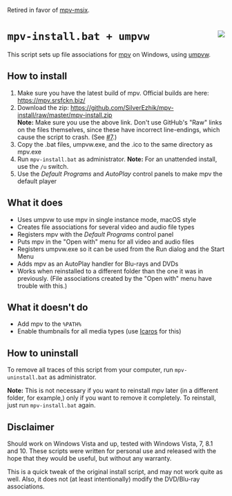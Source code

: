 Retired in favor of [mpv-msix](https://github.com/SilverEzhik/mpv-msix).

``mpv-install.bat + umpvw`` <img src="https://rossy.github.io/mpv-install/mpv-document.png" align="right">
===================

This script sets up file associations for [mpv][1] on Windows, using [umpvw][4].

How to install
--------------

1. Make sure you have the latest build of mpv. Official builds are here:
   https://mpv.srsfckn.biz/
2. Download the zip: https://github.com/SilverEzhik/mpv-install/raw/master/mpv-install.zip
   <br>
   **Note:** Make sure you use the above link. Don't use GitHub's "Raw" links
   on the files themselves, since these have incorrect line-endings, which
   cause the script to crash. (See [#7][2].)
3. Copy the .bat files, umpvw.exe, and the .ico to the same directory as mpv.exe
4. Run ``mpv-install.bat`` as administrator. **Note:** For an unattended
   install, use the ``/u`` switch.
5. Use the _Default Programs_ and _AutoPlay_ control panels to make mpv the
   default player

What it does
------------

- Uses umpvw to use mpv in single instance mode, macOS style
- Creates file associations for several video and audio file types
- Registers mpv with the _Default Programs_ control panel
- Puts mpv in the "Open with" menu for all video and audio files
- Registers umpvw.exe so it can be used from the Run dialog and the Start Menu
- Adds mpv as an AutoPlay handler for Blu-rays and DVDs
- Works when reinstalled to a different folder than the one it was in
  previously. (File associations created by the "Open with" menu have trouble
  with this.)

What it doesn't do
------------------

- Add mpv to the ``%PATH%``
- Enable thumbnails for all media types (use [Icaros][3] for this)

How to uninstall
----------------

To remove all traces of this script from your computer, run
``mpv-uninstall.bat`` as administrator.

**Note:** This is not necessary if you want to reinstall mpv later (in a
different folder, for example,) only if you want to remove it completely. To
reinstall, just run ``mpv-install.bat`` again.

Disclaimer
----------

Should work on Windows Vista and up, tested with Windows Vista, 7, 8.1 and 10.
These scripts were written for personal use and released with the hope that
they would be useful, but without any warranty.

This is a quick tweak of the original install script, and may not work quite as well. Also, it does not (at least intentionally) modify the DVD/Blu-ray associations.

[1]: https://mpv.io/
[2]: https://github.com/rossy/mpv-install/issues/7
[3]: http://www.majorgeeks.com/files/details/icaros.html
[4]: https://github.com/SilverEzhik/umpvw
